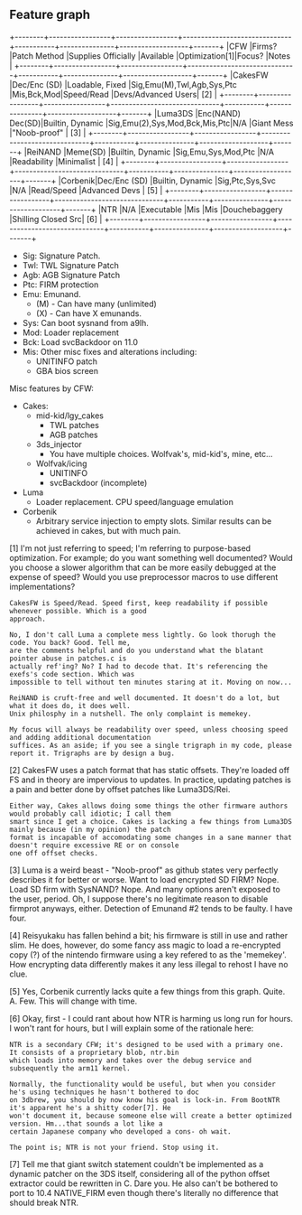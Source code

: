 Feature graph
----------------

+--------+-----------------+-----------------+------------------------------+-----------+---------------+-------------------+-------+
|CFW     |Firms?           |Patch Method     |Supplies Officially           |Available  |Optimization[1]|Focus?             |Notes  |
+--------+-----------------+-----------------+------------------------------+-----------+---------------+-------------------+-------+
|CakesFW |Dec/Enc (SD)     |Loadable, Fixed  |Sig,Emu(M),Twl,Agb,Sys,Ptc    |Mis,Bck,Mod|Speed/Read     |Devs/Advanced Users| [2]   |
+--------+-----------------+-----------------+------------------------------+-----------+---------------+-------------------+-------+
|Luma3DS |Enc(NAND) Dec(SD)|Builtin, Dynamic |Sig,Emu(2),Sys,Mod,Bck,Mis,Ptc|N/A        |Giant Mess     |"Noob-proof"       | [3]   |
+--------+-----------------+-----------------+------------------------------+-----------+---------------+-------------------+-------+
|ReiNAND |Meme(SD)         |Builtin, Dynamic |Sig,Emu,Sys,Mod,Ptc           |N/A        |Readability    |Minimalist         | [4]   |
+--------+-----------------+-----------------+------------------------------+-----------+---------------+-------------------+-------+
|Corbenik|Dec/Enc (SD)     |Builtin, Dynamic |Sig,Ptc,Sys,Svc               |N/A        |Read/Speed     |Advanced Devs      | [5]   |
+--------+-----------------+-----------------+------------------------------+-----------+---------------+-------------------+-------+
|NTR     |N/A              |Executable       |Mis                           |Mis        |Douchebaggery  |Shilling Closed Src| [6]   |
+--------+-----------------+-----------------+------------------------------+-----------+---------------+-------------------+-------+

 * Sig: Signature Patch.
 * Twl: TWL Signature Patch
 * Agb: AGB Signature Patch
 * Ptc: FIRM protection
 * Emu: Emunand.
   * (M) - Can have many (unlimited)
   * (X) - Can have X emunands.
 * Sys: Can boot sysnand from a9lh.
 * Mod: Loader replacement
 * Bck: Load svcBackdoor on 11.0
 * Mis: Other misc fixes and alterations including:
   * UNITINFO patch
   * GBA bios screen

Misc features by CFW:
 * Cakes:
   * mid-kid/lgy_cakes
     * TWL patches
     * AGB patches
   * 3ds_injector
     * You have multiple choices. Wolfvak's, mid-kid's, mine, etc...
   * Wolfvak/icing
     * UNITINFO
     * svcBackdoor (incomplete)
 * Luma
   * Loader replacement. CPU speed/language emulation
 * Corbenik
   * Arbitrary service injection to empty slots.
     Similar results can be achieved in cakes, but with much pain.

[1] I'm not just referring to speed; I'm referring to purpose-based optimization. For example;
    do you want something well documented? Would you choose a slower algorithm that can be more
    easily debugged at the expense of speed? Would you use preprocessor macros to use different implementations?

    CakesFW is Speed/Read. Speed first, keep readability if possible whenever possible. Which is a good
    approach.

    No, I don't call Luma a complete mess lightly. Go look thorugh the code. You back? Good. Tell me,
    are the comments helpful and do you understand what the blatant pointer abuse in patches.c is
    actually ref'ing? No? I had to decode that. It's referencing the exefs's code section. Which was
    impossible to tell without ten minutes staring at it. Moving on now...

    ReiNAND is cruft-free and well documented. It doesn't do a lot, but what it does do, it does well.
    Unix philosphy in a nutshell. The only complaint is memekey.

    My focus will always be readability over speed, unless choosing speed and adding additional documentation
    suffices. As an aside; if you see a single trigraph in my code, please report it. Trigraphs are by design a bug.

[2] CakesFW uses a patch format that has static offsets. They're loaded off FS and in theory are impervious
    to updates. In practice, updating patches is a pain and better done by offset patches like Luma3DS/Rei.

    Either way, Cakes allows doing some things the other firmware authors would probably call idiotic; I call them
    smart since I get a choice. Cakes is lacking a few things from Luma3DS mainly because (in my opinion) the patch
    format is incapable of accomodating some changes in a sane manner that doesn't require excessive RE or on console
    one off offset checks.

[3] Luma is a weird beast - "Noob-proof" as github states very perfectly describes it for better or worse. Want to load
    encrypted SD FIRM? Nope. Load SD firm with SysNAND? Nope. And many options aren't exposed to the user, period. Oh,
    I suppose there's no legitimate reason to disable firmprot anyways, either. Detection of Emunand #2 tends to be
    faulty. I have four.

[4] Reisyukaku has fallen behind a bit; his firmware is still in use and rather slim. He does, however, do some fancy
    ass magic to load a re-encrypted copy (?) of the nintendo firmware using a key refered to as the 'memekey'. How
    encrypting data differently makes it any less illegal to rehost I have no clue.

[5] Yes, Corbenik currently lacks quite a few things from this graph. Quite. A. Few. This will change with time.

[6] Okay, first - I could rant about how NTR is harming us long run for hours. I won't rant for hours, but I will
    explain some of the rationale here:

    NTR is a secondary CFW; it's designed to be used with a primary one. It consists of a proprietary blob, ntr.bin
    which loads into memory and takes over the debug service and subsequently the arm11 kernel.

    Normally, the functionality would be useful, but when you consider he's using techniques he hasn't bothered to doc
    on 3dbrew, you should by now know his goal is lock-in. From BootNTR it's apparent he's a shitty coder[7]. He
    won't document it, because someone else will create a better optimized version. Hm...that sounds a lot like a
    certain Japanese company who developed a cons- oh wait.

    The point is; NTR is not your friend. Stop using it.

[7] Tell me that giant switch statement couldn't be implemented as a dynamic patcher on the 3DS itself, considering
    all of the python offset extractor could be rewritten in C. Dare you. He also can't be bothered to port to 10.4
    NATIVE_FIRM even though there's literally no difference that should break NTR.
